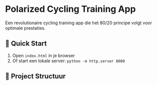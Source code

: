 # Polarized Cycling Training App

Een revolutionaire cycling training app die het 80/20 principe volgt voor optimale prestaties.

## 🚀 Quick Start

1. Open `index.html` in je browser
2. Of start een lokale server: `python -m http.server 8000`

## 📁 Project Structuur
